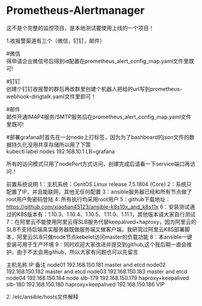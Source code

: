 # Prometheus-Alertmanager
这不是个完整的监控项目，是本地测试要使用上线的一个项目！

1.收报警渠道有三个（微信，钉钉，邮件）

#微信<br/>
得申请企业微信号后得到id配置在prometheus_alert_config_map.yaml文件里既可!



#钉钉<br/>
创建个钉钉收报警的群后再改群里创建个机器人把给的url写到prometheus-webhook-dingtalk.yaml文件里即可！



#邮件<br/>
邮件开通IMAP4服务/SMTP服务后在prometheus_alert_config_map.yaml文件里既可!



#部署grafana时首先在一台node上打标签，因为为了bashboard的json文件的数据持久化没用共享存储所以用了下策<br/>
kubectl label nodes 192.168.10.1  LB=grafana



所有的访问模式只用了nodePort方式访问，创建完成后请看一下service端口再访问！


前置系统说明
1：主机系统：CentOS Linux release 7.5.1804 (Core)
2：系统只配置了IP，并且能联网，其他无任何配置
3：ansible服务器已经和所有节点做了root用户免密码登陆
4: 所有执行均采用root用户
5：github下载地址：https://github.com/xiaotian45123/ansible-k8s10x_and_k8s11x
6：安装测试通过的K8S版本有：1.10.3、1.10.4、1.10.5、1.11.0、1.11.1，其他版本请大家自行测试
7：在阿里云不能使用阿里云得SLB服务代替keepalived+haproxy，因为阿里云的SLB不支持后端真实服务器既做服务端又做客户端，我研究过阿里云K8S部署脚本，阿里云SLB只做node节点kebelet访问master的负载功能
8：本ansible一键安装可用于生产环境
9：同时欢迎大家改进并提交到github,这个我后期一直会维护，由于不太会用github，所以大家有问题也可以先留言

主机名称     	IP	                备注
node01	192.168.150.181	        master  and etcd
node02	192.168.150.182	        master  and etcd
node03	192.168.150.183	        master  and etcd
node04	192.168.150.184	        node
slb-179	192.168.150.179       	haproxy+keepalived
slb-180	192.168.150.180	        haproxy+keepalived
	    192.168.150.186	            VIP



2: /etc/ansible/hosts文件解释
